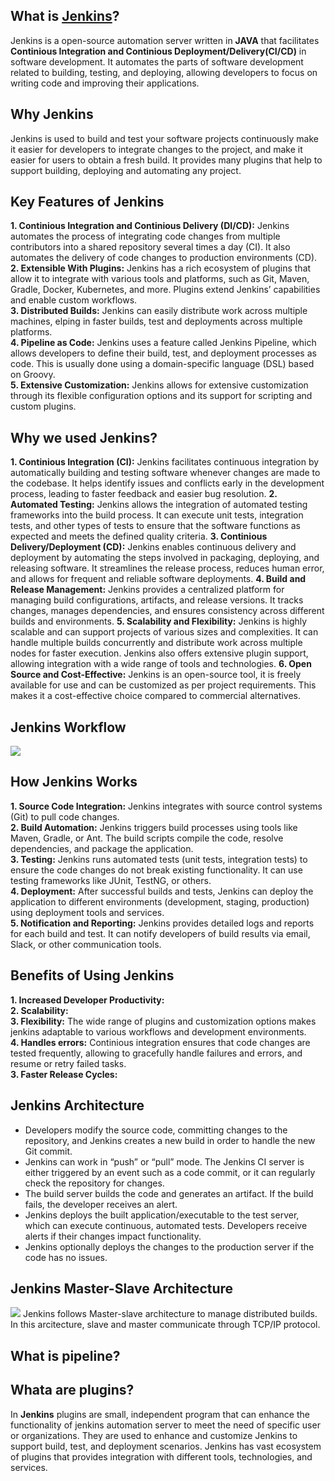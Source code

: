 <!-- <img width=250 height=80 src="https://upload.wikimedia.org/wikipedia/commons/thumb/e/e3/Jenkins_logo_with_title.svg/2560px-Jenkins_logo_with_title.svg.png"> -->

## What is [Jenkins](https://medium.com/cloud-native-daily/jenkins-tutorial-basics-to-advanced-for-devops-engineer-27265e5ae67d)?
Jenkins is a open-source automation server written in __JAVA__ that facilitates __Continious Integration and Continious Deployment/Delivery(CI/CD)__ in software development. It automates the parts of software development related to building, testing, and deploying, allowing developers to focus on writing code and improving their applications. <br>

## Why Jenkins
Jenkins is used to build and test your software projects continuously make it easier for developers to integrate changes to the project, and make it easier for users to obtain a fresh build. It provides many plugins that help to support building, deploying and automating any project.

## Key Features of Jenkins
__1. Continious Integration and Continious Delivery (DI/CD):__ Jenkins automates the process of integrating code changes from multiple contributors into a shared repository several times a day (CI). It also automates the delivery of code changes to production environments (CD). <br>
__2. Extensible With Plugins:__ Jenkins has a rich ecosystem of plugins that allow it to integrate with various tools and platforms, such as Git, Maven, Gradle, Docker, Kubernetes, and more. Plugins extend Jenkins’ capabilities and enable custom workflows. <br>
__3. Distributed Builds:__ Jenkins can easily distribute work across multiple machines, elping in faster builds, test and deployments across multiple platforms. <br>
__4. Pipeline as Code:__ Jenkins uses a feature called Jenkins Pipeline, which allows developers to define their build, test, and deployment processes as code. This is usually done using a domain-specific language (DSL) based on Groovy. <br>
__5. Extensive Customization:__ Jenkins allows for extensive customization through its flexible configuration options and its support for scripting and custom plugins. <br>

## Why we used Jenkins?
__1. Continious Integration (CI):__ Jenkins facilitates continuous integration by automatically building and testing software whenever changes are made to the codebase. It helps identify issues and conflicts early in the development process, leading to faster feedback and easier bug resolution.
__2. Automated Testing:__ Jenkins allows the integration of automated testing frameworks into the build process. It can execute unit tests, integration tests, and other types of tests to ensure that the software functions as expected and meets the defined quality criteria.
__3. Continious Delivery/Deployment (CD):__ Jenkins enables continuous delivery and deployment by automating the steps involved in packaging, deploying, and releasing software. It streamlines the release process, reduces human error, and allows for frequent and reliable software deployments.
__4. Build and Release Management:__ Jenkins provides a centralized platform for managing build configurations, artifacts, and release versions. It tracks changes, manages dependencies, and ensures consistency across different builds and environments.
__5. Scalability and Flexibility:__ Jenkins is highly scalable and can support projects of various sizes and complexities. It can handle multiple builds concurrently and distribute work across multiple nodes for faster execution. Jenkins also offers extensive plugin support, allowing integration with a wide range of tools and technologies.
__6. Open Source and Cost-Effective:__  Jenkins is an open-source tool, it is freely available for use and can be customized as per project requirements. This makes it a cost-effective choice compared to commercial alternatives.


## Jenkins Workflow
<img src="https://user-images.githubusercontent.com/69889600/214857610-4fc3e64c-a262-4a6b-9e4d-b5b4eed057c6.png">

## How Jenkins Works
__1. Source Code Integration:__ Jenkins integrates with source control systems (Git) to pull code changes. <br>
__2. Build Automation:__ Jenkins triggers build processes using tools like Maven, Gradle, or Ant. The build scripts compile the code, resolve dependencies, and package the application. <br>
__3. Testing:__ Jenkins runs automated tests (unit tests, integration tests) to ensure the code changes do not break existing functionality. It can use testing frameworks like JUnit, TestNG, or others. <br>
__4. Deployment:__ After successful builds and tests, Jenkins can deploy the application to different environments (development, staging, production) using deployment tools and services. <br>
__5. Notification and Reporting:__ Jenkins provides detailed logs and reports for each build and test. It can notify developers of build results via email, Slack, or other communication tools. <br>

## Benefits of Using Jenkins
__1. Increased Developer Productivity:__ <br>
__2. Scalability:__ <br>
__3. Flexibility:__ The wide range of plugins and customization options makes jenkins adaptable to various workflows and development environments. <br>
__4. Handles errors:__ Continious integration ensures that code changes are tested frequently, allowing to gracefully handle failures and errors, and resume or retry failed tasks. <br>
__3. Faster Release Cycles:__


## Jenkins Architecture
* Developers modify the source code, committing changes to the repository, and Jenkins creates a new build in order to handle the new Git commit.
* Jenkins can work in “push” or “pull” mode. The Jenkins CI server is either triggered by an event such as a code commit, or it can regularly check the repository for changes.
* The build server builds the code and generates an artifact. If the build fails, the developer receives an alert.
* Jenkins deploys the built application/executable to the test server, which can execute continuous, automated tests. Developers receive alerts if their changes impact functionality.
* Jenkins optionally deploys the changes to the production server if the code has no issues.

## Jenkins Master-Slave Architecture

<img src="https://www.simplilearn.com/ice9/free_resources_article_thumb/jenkins-master-slave-architecture.jpg">
Jenkins follows Master-slave architecture to manage distributed builds. In this arcitecture, slave and master communicate through TCP/IP protocol.


## What is pipeline?


## Whata are plugins?
In __Jenkins__ plugins are small, independent program that can enhance the functionality of jenkins automation server to meet the need of specific user or organizations. They are used to enhance and customize Jenkins to support build, test, and deployment scenarios. Jenkins has vast ecosystem of plugins that provides integration with different tools, technologies, and services.
